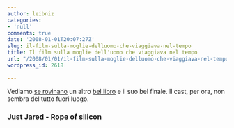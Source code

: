```yaml
---
author: leibniz
categories:
- 'null'
comments: true
date: '2008-01-01T20:07:27Z'
slug: il-film-sulla-moglie-delluomo-che-viaggiava-nel-tempo
title: Il film sulla moglie dell'uomo che viaggiava nel tempo
url: "/2008/01/01/il-film-sulla-moglie-delluomo-che-viaggiava-nel-tempo/"
wordpress_id: 2618

---
```

Vediamo [se rovinano](http://justjared.buzznet.com/2007/12/31/time-travelers-wife-movie-stills/) un altro [bel libro](http://www.bol.it/libri/scheda/ea978880453483.html) e il suo bel finale. Il cast, per ora, non sembra del tutto fuori luogo.


### Just Jared - Rope of silicon
